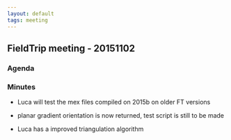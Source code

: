 ```yaml
---
layout: default
tags: meeting
---
```


## FieldTrip meeting - 20151102

### Agenda

### Minutes

*  Luca will test the mex files compiled on 2015b on older FT versions

*  planar gradient orientation is now returned, test script is still to be made

*  Luca has a improved triangulation algorithm 
